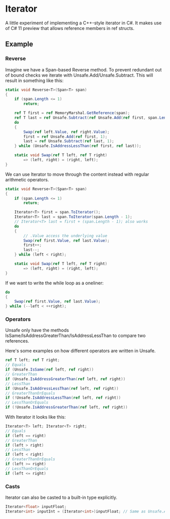 # Iterator
A little experiment of implementing a C++-style iterator in C#.
It makes use of C# 11 preview that allows reference members in ref structs.

## Example

### Reverse
Imagine we have a Span-based Reverse method.
To prevent redundant out of bound checks we iterate with Unsafe.Add/Unsafe.Subtract. This will result in something like this:
```csharp
static void Reverse<T>(Span<T> span)
{
    if (span.Length <= 1)
        return;

    ref T first = ref MemoryMarshal.GetReference(span);
    ref T last = ref Unsafe.Subtract(ref Unsafe.Add(ref first, span.Length), 1);
    do
    {
        Swap(ref left.Value, ref right.Value);
        first = ref Unsafe.Add(ref first, 1);
        last = ref Unsafe.Subtract(ref last, 1);
    } while (Unsafe.IsAddressLessThan(ref first, ref last));

    static void Swap(ref T left, ref T right)
        => (left, right) = (right, left);
}
```

We can use Iterator<T> to move through the content instead with regular arithmetic operators.
```csharp
static void Reverse<T>(Span<T> span)
{
    if (span.Length <= 1)
        return;

    Iterator<T> first = span.ToIterator();
    Iterator<T> last = span.ToIterator(span.Length - 1);
    // Iterator<T> last = first + (span.Length - 1); also works
    do
    {
        // .Value access the underlying value
        Swap(ref first.Value, ref last.Value);
        first++;
        last--;
    } while (left < right);

    static void Swap(ref T left, ref T right)
        => (left, right) = (right, left);
}
```

If we want to write the while loop as a oneliner:
```csharp
do
{
    Swap(ref first.Value, ref last.Value);
} while (--left < ++right);
```

### Operators
Unsafe only have the methods IsSame/IsAddressGreaterThan/IsAddressLessThan to compare two references.

Here's some examples on how different operators are written in Unsafe.
```csharp
ref T left; ref T right;
// Equals
if (Unsafe.IsSame(ref left, ref right))
// GreaterThan
if (Unsafe.IsAddressGreaterThan(ref left, ref right))
// LessThan
if (Unsafe.IsAddressLessThan(ref left, ref right))
// GreaterThanOrEquals
if (!Unsafe.IsAddressLessThan(ref left, ref right))
// LessThanOrEquals
if (!Unsafe.IsAddressGreaterThan(ref left, ref right))
```

With Iterator<T> it looks like this:
```csharp
Iterator<T> left; Iterator<T> right;
// Equals
if (left == right)
// GreaterThan
if (left > right)
// LessThan
if (left < right)
// GreaterThanOrEquals
if (left >= right)
// LessThanOrEquals
if (left <= right)
```

### Casts
Iterator<T> can also be casted to a built-in type explicitly.
```csharp
Iterator<float> inputFloat;
Iterator<int> inputInt = (Iterator<int>)inputFloat; // Same as Unsafe.As<float, int>
```

